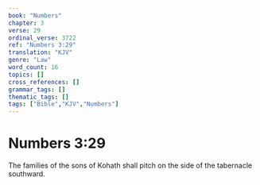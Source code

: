 ```yaml
---
book: "Numbers"
chapter: 3
verse: 29
ordinal_verse: 3722
ref: "Numbers 3:29"
translation: "KJV"
genre: "Law"
word_count: 16
topics: []
cross_references: []
grammar_tags: []
thematic_tags: []
tags: ["Bible","KJV","Numbers"]
---
```


# Numbers 3:29

The families of the sons of Kohath shall pitch on the side of the tabernacle southward.
